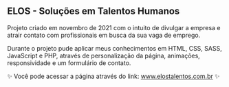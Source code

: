 ## ELOS - Soluções em Talentos Humanos

Projeto criado em novembro de 2021 com o intuito de divulgar a empresa e atrair contato com profissionais em busca da sua vaga de emprego.

Durante o projeto pude aplicar meus conhecimentos em HTML, CSS, SASS, JavaScript e PHP, através de personalização da página, animações, responsividade e um formulário de contato.

✨ Você pode acessar a página através do link:
www.elostalentos.com.br  ✨
